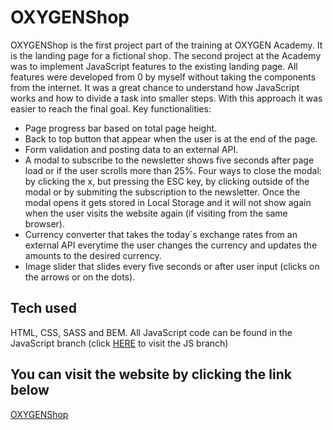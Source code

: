 # OXYGENShop

OXYGENShop is the first project part of the training at OXYGEN Academy. It is the landing page for a fictional shop. The second project at the Academy was to implement JavaScript features to the existing landing page. All features were developed from 0 by myself without taking the components from the internet. It was a great chance to understand how JavaScript works and how to divide a task into smaller steps. With this approach it was easier to reach the final goal. Key functionalities:

 - Page progress bar based on total page height.
 - Back to top button that appear when the user is at the end of the page.
 - Form validation and posting data to an external API.
 - A modal to subscribe to the newsletter shows five seconds after page load or if the user scrolls more than 25%. Four ways to close the modal: by clicking the x, but pressing the ESC key, by clicking outside of the modal or by submiting the subscription to the newsletter. Once the modal opens it gets stored in Local Storage and it will not show again when the user visits the website again (if visiting from the same browser).
 - Currency converter that takes the today´s exchange rates from an external API everytime the user changes the currency and updates the amounts to the desired currency.
 - Image slider that slides every five seconds or after user input (clicks on the arrows or on the dots).

## Tech used

HTML, CSS, SASS and BEM. All JavaScript code can be found in the JavaScript branch (click [HERE](https://github.com/simoncriado/OXYGENShop/tree/with_js) to visit the JS branch)

## You can visit the website by clicking the link below

[OXYGENShop](https://simoncriado.github.io/OXYGENShop/)
